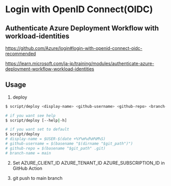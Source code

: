 # Login with OpenID Connect(OIDC)

## Authenticate Azure Deployment Workflow with workload-identities

https://github.com/Azure/login#login-with-openid-connect-oidc-recommended

https://learn.microsoft.com/ja-jp/training/modules/authenticate-azure-deployment-workflow-workload-identities

## Usage

1. deploy

```bash
$ script/deploy <display-name> <github-username> <github-repo> <branch-name>

# if you want see help
$ script/deploy [--help|-h]

# if you want set to default
$ script/deploy
# display-name = $USER-$(date +%Y%m%d%H%M%S)
# github-username = $(basename "$(dirname "$git_path")")
# github-repo = $(basename "$git_path" .git)
# branch-name = main
```

2. Set AZURE_CLIENT_ID AZURE_TENANT_ID AZURE_SUBSCRIPTION_ID in GitHub Action

3. git push to main branch